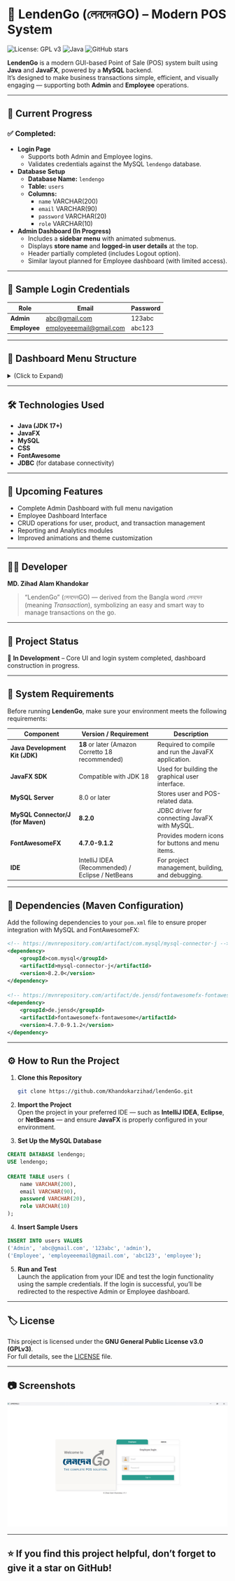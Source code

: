 # 💼 LendenGo (লেনদেনGO) – Modern POS System

![License: GPL v3](https://img.shields.io/badge/License-GPLv3-blue.svg)
![Java](https://img.shields.io/badge/Java-18+-blue)
![GitHub stars](https://img.shields.io/github/stars/Khandokarzihad/LendenGo?style=social)

**LendenGo** is a modern GUI-based Point of Sale (POS) system built using **Java** and **JavaFX**, powered by a **MySQL** backend.  
It’s designed to make business transactions simple, efficient, and visually engaging — supporting both **Admin** and **Employee** operations.

---

## 🚀 Current Progress

### ✅ Completed:
- **Login Page**
    - Supports both Admin and Employee logins.
    - Validates credentials against the MySQL `lendengo` database.
- **Database Setup**
    - **Database Name:** `lendengo`
    - **Table:** `users`
    - **Columns:**
        - `name` VARCHAR(200)
        - `email` VARCHAR(90)
        - `password` VARCHAR(20)
        - `role` VARCHAR(10)
- **Admin Dashboard (In Progress)**
    - Includes a **sidebar menu** with animated submenus.
    - Displays **store name** and **logged-in user details** at the top.
    - Header partially completed (includes Logout option).
    - Similar layout planned for Employee dashboard (with limited access).

---

## 🔐 Sample Login Credentials

| Role | Email | Password |
|------|--------|-----------|
| **Admin** | abc@gmail.com | 123abc |
| **Employee** | employeeemail@gmail.com | abc123 |

---

## 🧭 Dashboard Menu Structure

<details>
  <summary>(Click to Expand)</summary>

### Main Menus & Submenus
1. **Dashboard**
2. **Point of Sell**
3. **Sell**
    - Sell List
    - Return List
    - Sell Log
4. **Quotation**
    - Add Quotation
    - Quotation List
5. **Installment**
    - Installment List
    - Payment List
    - Payment Due
    - Overview Report
6. **Purchase**
    - Add Purchase
    - Purchase List
    - Return List
    - Purchase Log
    - Stock Import
7. **Stock Transfer**
    - Add Transfer
    - Transfer List
    - Receive List
8. **Product**
    - Product List
    - Add Product
    - Category List
    - Add Category
    - Import
    - Stock Alert
9. **Customer**
    - Add Customer
    - Customer List
10. **Supplier**
    - Add Supplier
    - Supplier List
11. **Accounting**
    - Deposit
    - Withdraw
    - Transaction List
    - Transfer Balance
    - Transfer List
    - Add Bank Account
    - Bank Account List
    - Income Source
    - Balance Sheet
    - Income (Monthwise)
    - Expense (Monthwise)
    - Income vs Expense
    - Profit vs Loss
    - Cashbook
12. **Expenditure**
    - Add Expense
    - Expense List
    - Add Category
    - Category List
    - Expense (Monthwise)
    - Summary
13. **Loan Manager**
    - Loan List
    - Take Loan
    - Summary
14. **Reports**
    - Overview Report
    - Collection Report
    - Due Collection Report
    - Due Paid Report
    - Sell Report
    - Purchase Report
    - Sell Payment Report
    - Purchase Payment Report
    - Sell Tax Report
    - Purchase Tax Report
    - Tax Overview Report
    - Stock Report
15. **Analytics**
16. **User Management**
    - Add User
    - User List
    - Add Usergroup
    - Usergroup List
    - Login History

</details>


---

## 🛠️ Technologies Used

- **Java (JDK 17+)**
- **JavaFX**
- **MySQL**
- **CSS**
- **FontAwesome**
- **JDBC** (for database connectivity)

---

## 🔮 Upcoming Features

- Complete Admin Dashboard with full menu navigation
- Employee Dashboard Interface
- CRUD operations for user, product, and transaction management
- Reporting and Analytics modules
- Improved animations and theme customization

---

## 👨‍💻 Developer

**MD. Zihad Alam Khandokar**

> “LendenGo” (লেনদেনGO) — derived from the Bangla word *লেনদেন* (meaning *Transaction*), symbolizing an easy and smart way to manage transactions on the go.

---

## 🧩 Project Status
🚧 **In Development** – Core UI and login system completed, dashboard construction in progress.

---

## 🧩 System Requirements

Before running **LendenGo**, make sure your environment meets the following requirements:

| Component | Version / Requirement                            | Description |
|------------|--------------------------------------------------|--------------|
| **Java Development Kit (JDK)** | **18** or later (Amazon Corretto 18 recommended)| Required to compile and run the JavaFX application. |
| **JavaFX SDK** | Compatible with JDK 18                           | Used for building the graphical user interface. |
| **MySQL Server** | 8.0 or later                                     | Stores user and POS-related data. |
| **MySQL Connector/J (for Maven)** | **8.2.0**                                        | JDBC driver for connecting JavaFX with MySQL. |
| **FontAwesomeFX** | **4.7.0-9.1.2**                                  | Provides modern icons for buttons and menu items. |
| **IDE** | IntelliJ IDEA (Recommended) / Eclipse / NetBeans | For project management, building, and debugging. |

---

## 🧱 Dependencies (Maven Configuration)

Add the following dependencies to your `pom.xml` file to ensure proper integration with MySQL and FontAwesomeFX:

```xml
<!-- https://mvnrepository.com/artifact/com.mysql/mysql-connector-j -->
<dependency>
    <groupId>com.mysql</groupId>
    <artifactId>mysql-connector-j</artifactId>
    <version>8.2.0</version>
</dependency>

<!-- https://mvnrepository.com/artifact/de.jensd/fontawesomefx-fontawesome -->
<dependency>
    <groupId>de.jensd</groupId>
    <artifactId>fontawesomefx-fontawesome</artifactId>
    <version>4.7.0-9.1.2</version>
</dependency>
```

---

## ⚙️ How to Run the Project

1. **Clone this Repository**
   ```bash
   git clone https://github.com/Khandokarzihad/lendenGo.git
   ```
2. **Import the Project**  
Open the project in your preferred IDE — such as **IntelliJ IDEA**, **Eclipse**, or **NetBeans** — and ensure **JavaFX** is properly configured in your environment.


3. **Set Up the MySQL Database**

```sql
CREATE DATABASE lendengo;
USE lendengo;

CREATE TABLE users (
    name VARCHAR(200),
    email VARCHAR(90),
    password VARCHAR(20),
    role VARCHAR(10)
);
```
4. **Insert Sample Users**

```sql
INSERT INTO users VALUES
('Admin', 'abc@gmail.com', '123abc', 'admin'),
('Employee', 'employeeemail@gmail.com', 'abc123', 'employee');
```

5. **Run and Test**  
Launch the application from your IDE and test the login functionality using the sample credentials.
If the login is successful, you’ll be redirected to the respective Admin or Employee dashboard.

---
## 🏷️ License

This project is licensed under the **GNU General Public License v3.0 (GPLv3)**.  
For full details, see the [LICENSE](LICENSE) file.

---
## 📷 Screenshots
![Login Page](assets/login-screenshot.png)

---

## ⭐ If you find this project helpful, don’t forget to give it a star on GitHub!